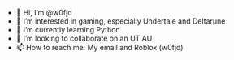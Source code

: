 - 👋 Hi, I’m @w0fjd
- 👀 I’m interested in gaming, especially Undertale and Deltarune
- 🌱 I’m currently learning Python
- 💞️ I’m looking to collaborate on an UT AU
- 📫 How to reach me: My email and Roblox (w0fjd)

